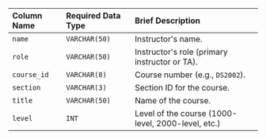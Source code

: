 | Column Name | Required Data Type | Brief Description |
| :--- | :--- | :--- |
| `name` | `VARCHAR(50)` | Instructor's name. |
| `role` | `VARCHAR(50)` | Instructor's role (primary instructor or TA). |
| `course_id` | `VARCHAR(8)` | Course number (e.g., `DS2002`). |
| `section` | `VARCHAR(3)` | Section ID for the course. |
| `title` | `VARCHAR(50)` | Name of the course. |
| `level` | `INT` | Level of the course (1000-level, 2000-level, etc.) |